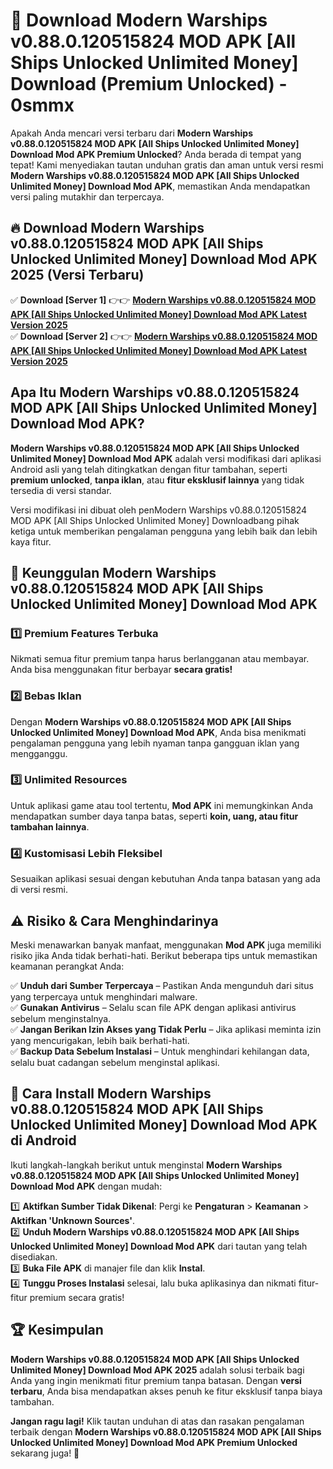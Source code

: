 # 🎯 Download Modern Warships v0.88.0.120515824 MOD APK [All Ships Unlocked Unlimited Money] Download (Premium Unlocked) -  0smmx

Apakah Anda mencari versi terbaru dari **Modern Warships v0.88.0.120515824 MOD APK [All Ships Unlocked Unlimited Money] Download Mod APK Premium Unlocked**? Anda berada di tempat yang tepat! Kami menyediakan tautan unduhan gratis dan aman untuk versi resmi **Modern Warships v0.88.0.120515824 MOD APK [All Ships Unlocked Unlimited Money] Download Mod APK**, memastikan Anda mendapatkan versi paling mutakhir dan terpercaya.

## 🔥 Download Modern Warships v0.88.0.120515824 MOD APK [All Ships Unlocked Unlimited Money] Download Mod APK 2025 (Versi Terbaru)

✅ **Download [Server 1]** 👉👉 [**Modern Warships v0.88.0.120515824 MOD APK [All Ships Unlocked Unlimited Money] Download Mod APK Latest Version 2025**](https://momento.my/?title=Modern_Warships_v0.88.0.120515824_MOD_APK_[All_Ships_Unlocked_Unlimited_Money]_Download)  
✅ **Download [Server 2]** 👉👉 [**Modern Warships v0.88.0.120515824 MOD APK [All Ships Unlocked Unlimited Money] Download Mod APK Latest Version 2025**](https://momento.my/?title=Modern_Warships_v0.88.0.120515824_MOD_APK_[All_Ships_Unlocked_Unlimited_Money]_Download)  

## Apa Itu Modern Warships v0.88.0.120515824 MOD APK [All Ships Unlocked Unlimited Money] Download Mod APK?

**Modern Warships v0.88.0.120515824 MOD APK [All Ships Unlocked Unlimited Money] Download Mod APK** adalah versi modifikasi dari aplikasi Android asli yang telah ditingkatkan dengan fitur tambahan, seperti **premium unlocked**, **tanpa iklan**, atau **fitur eksklusif lainnya** yang tidak tersedia di versi standar.

Versi modifikasi ini dibuat oleh penModern Warships v0.88.0.120515824 MOD APK [All Ships Unlocked Unlimited Money] Downloadbang pihak ketiga untuk memberikan pengalaman pengguna yang lebih baik dan lebih kaya fitur.

## 🎯 Keunggulan Modern Warships v0.88.0.120515824 MOD APK [All Ships Unlocked Unlimited Money] Download Mod APK

### 1️⃣ Premium Features Terbuka
Nikmati semua fitur premium tanpa harus berlangganan atau membayar. Anda bisa menggunakan fitur berbayar **secara gratis!**

### 2️⃣ Bebas Iklan
Dengan **Modern Warships v0.88.0.120515824 MOD APK [All Ships Unlocked Unlimited Money] Download Mod APK**, Anda bisa menikmati pengalaman pengguna yang lebih nyaman tanpa gangguan iklan yang mengganggu.

### 3️⃣ Unlimited Resources
Untuk aplikasi game atau tool tertentu, **Mod APK** ini memungkinkan Anda mendapatkan sumber daya tanpa batas, seperti **koin, uang, atau fitur tambahan lainnya**.

### 4️⃣ Kustomisasi Lebih Fleksibel
Sesuaikan aplikasi sesuai dengan kebutuhan Anda tanpa batasan yang ada di versi resmi.

## ⚠️ Risiko & Cara Menghindarinya

Meski menawarkan banyak manfaat, menggunakan **Mod APK** juga memiliki risiko jika Anda tidak berhati-hati. Berikut beberapa tips untuk memastikan keamanan perangkat Anda:

✅ **Unduh dari Sumber Terpercaya** – Pastikan Anda mengunduh dari situs yang terpercaya untuk menghindari malware.  
✅ **Gunakan Antivirus** – Selalu scan file APK dengan aplikasi antivirus sebelum menginstalnya.  
✅ **Jangan Berikan Izin Akses yang Tidak Perlu** – Jika aplikasi meminta izin yang mencurigakan, lebih baik berhati-hati.  
✅ **Backup Data Sebelum Instalasi** – Untuk menghindari kehilangan data, selalu buat cadangan sebelum menginstal aplikasi.

## 📌 Cara Install Modern Warships v0.88.0.120515824 MOD APK [All Ships Unlocked Unlimited Money] Download Mod APK di Android

Ikuti langkah-langkah berikut untuk menginstal **Modern Warships v0.88.0.120515824 MOD APK [All Ships Unlocked Unlimited Money] Download Mod APK** dengan mudah:

1️⃣ **Aktifkan Sumber Tidak Dikenal**: Pergi ke **Pengaturan** > **Keamanan** > **Aktifkan 'Unknown Sources'**.  
2️⃣ **Unduh Modern Warships v0.88.0.120515824 MOD APK [All Ships Unlocked Unlimited Money] Download Mod APK** dari tautan yang telah disediakan.  
3️⃣ **Buka File APK** di manajer file dan klik **Instal**.  
4️⃣ **Tunggu Proses Instalasi** selesai, lalu buka aplikasinya dan nikmati fitur-fitur premium secara gratis!

## 🏆 Kesimpulan

**Modern Warships v0.88.0.120515824 MOD APK [All Ships Unlocked Unlimited Money] Download Mod APK 2025** adalah solusi terbaik bagi Anda yang ingin menikmati fitur premium tanpa batasan. Dengan **versi terbaru**, Anda bisa mendapatkan akses penuh ke fitur eksklusif tanpa biaya tambahan.

**Jangan ragu lagi!** Klik tautan unduhan di atas dan rasakan pengalaman terbaik dengan **Modern Warships v0.88.0.120515824 MOD APK [All Ships Unlocked Unlimited Money] Download Mod APK Premium Unlocked** sekarang juga! 🚀
